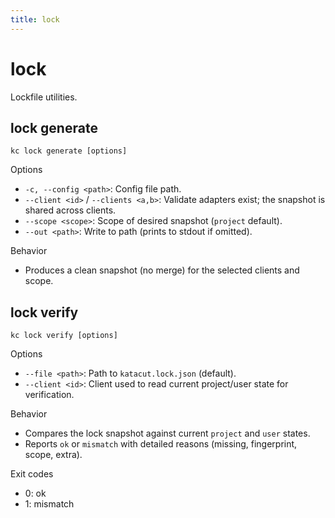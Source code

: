 ```yaml
---
title: lock
---
```


# lock

Lockfile utilities.

## lock generate
```
kc lock generate [options]
```
Options
- `-c, --config <path>`: Config file path.
- `--client <id>` / `--clients <a,b>`: Validate adapters exist; the snapshot is shared across clients.
- `--scope <scope>`: Scope of desired snapshot (`project` default).
- `--out <path>`: Write to path (prints to stdout if omitted).

Behavior
- Produces a clean snapshot (no merge) for the selected clients and scope.

## lock verify
```
kc lock verify [options]
```
Options
- `--file <path>`: Path to `katacut.lock.json` (default).
- `--client <id>`: Client used to read current project/user state for verification.

Behavior
- Compares the lock snapshot against current `project` and `user` states.
- Reports `ok` or `mismatch` with detailed reasons (missing, fingerprint, scope, extra).

Exit codes
- 0: ok
- 1: mismatch

